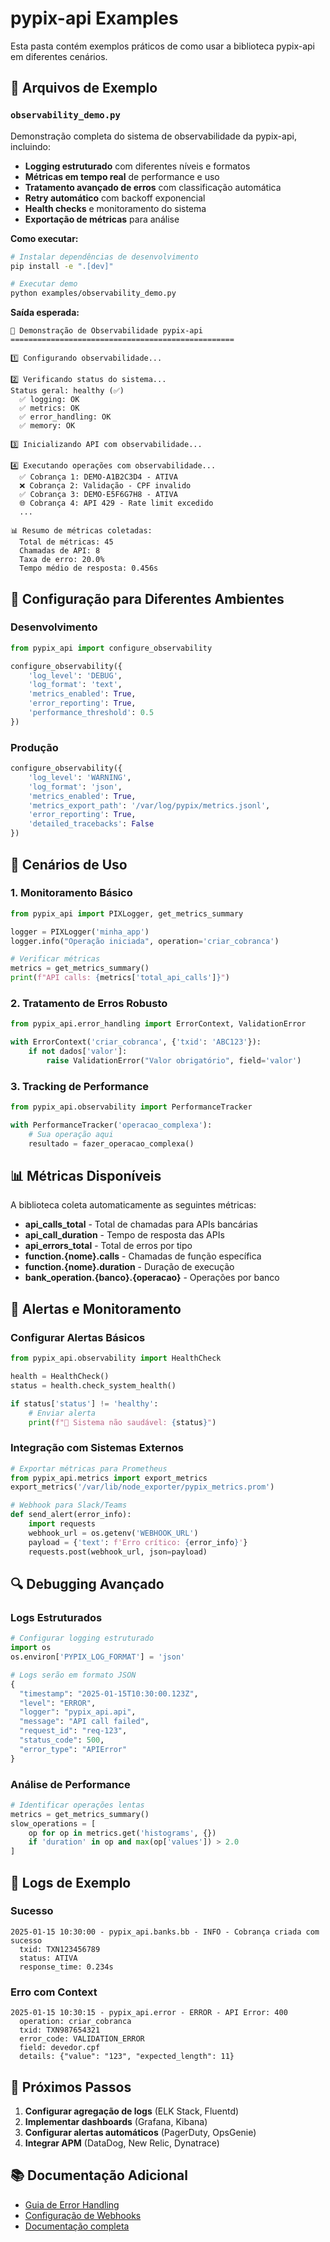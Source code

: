 # pypix-api Examples

Esta pasta contém exemplos práticos de como usar a biblioteca pypix-api em diferentes cenários.

## 📁 Arquivos de Exemplo

### `observability_demo.py`

Demonstração completa do sistema de observabilidade da pypix-api, incluindo:

- **Logging estruturado** com diferentes níveis e formatos
- **Métricas em tempo real** de performance e uso
- **Tratamento avançado de erros** com classificação automática
- **Retry automático** com backoff exponencial
- **Health checks** e monitoramento do sistema
- **Exportação de métricas** para análise

**Como executar:**

```bash
# Instalar dependências de desenvolvimento
pip install -e ".[dev]"

# Executar demo
python examples/observability_demo.py
```

**Saída esperada:**

```
🚀 Demonstração de Observabilidade pypix-api
==================================================

1️⃣ Configurando observabilidade...

2️⃣ Verificando status do sistema...
Status geral: healthy (✅)
  ✅ logging: OK
  ✅ metrics: OK
  ✅ error_handling: OK
  ✅ memory: OK

3️⃣ Inicializando API com observabilidade...

4️⃣ Executando operações com observabilidade...
  ✅ Cobrança 1: DEMO-A1B2C3D4 - ATIVA
  ❌ Cobrança 2: Validação - CPF invalido
  ✅ Cobrança 3: DEMO-E5F6G7H8 - ATIVA
  🌐 Cobrança 4: API 429 - Rate limit excedido
  ...

📊 Resumo de métricas coletadas:
  Total de métricas: 45
  Chamadas de API: 8
  Taxa de erro: 20.0%
  Tempo médio de resposta: 0.456s
```

## 🔧 Configuração para Diferentes Ambientes

### Desenvolvimento

```python
from pypix_api import configure_observability

configure_observability({
    'log_level': 'DEBUG',
    'log_format': 'text',
    'metrics_enabled': True,
    'error_reporting': True,
    'performance_threshold': 0.5
})
```

### Produção

```python
configure_observability({
    'log_level': 'WARNING',
    'log_format': 'json',
    'metrics_enabled': True,
    'metrics_export_path': '/var/log/pypix/metrics.jsonl',
    'error_reporting': True,
    'detailed_tracebacks': False
})
```

## 🎯 Cenários de Uso

### 1. Monitoramento Básico

```python
from pypix_api import PIXLogger, get_metrics_summary

logger = PIXLogger('minha_app')
logger.info("Operação iniciada", operation='criar_cobranca')

# Verificar métricas
metrics = get_metrics_summary()
print(f"API calls: {metrics['total_api_calls']}")
```

### 2. Tratamento de Erros Robusto

```python
from pypix_api.error_handling import ErrorContext, ValidationError

with ErrorContext('criar_cobranca', {'txid': 'ABC123'}):
    if not dados['valor']:
        raise ValidationError("Valor obrigatório", field='valor')
```

### 3. Tracking de Performance

```python
from pypix_api.observability import PerformanceTracker

with PerformanceTracker('operacao_complexa'):
    # Sua operação aqui
    resultado = fazer_operacao_complexa()
```

## 📊 Métricas Disponíveis

A biblioteca coleta automaticamente as seguintes métricas:

- **api_calls_total** - Total de chamadas para APIs bancárias
- **api_call_duration** - Tempo de resposta das APIs
- **api_errors_total** - Total de erros por tipo
- **function.{nome}.calls** - Chamadas de função específica
- **function.{nome}.duration** - Duração de execução
- **bank_operation.{banco}.{operacao}** - Operações por banco

## 🚨 Alertas e Monitoramento

### Configurar Alertas Básicos

```python
from pypix_api.observability import HealthCheck

health = HealthCheck()
status = health.check_system_health()

if status['status'] != 'healthy':
    # Enviar alerta
    print(f"🚨 Sistema não saudável: {status}")
```

### Integração com Sistemas Externos

```python
# Exportar métricas para Prometheus
from pypix_api.metrics import export_metrics
export_metrics('/var/lib/node_exporter/pypix_metrics.prom')

# Webhook para Slack/Teams
def send_alert(error_info):
    import requests
    webhook_url = os.getenv('WEBHOOK_URL')
    payload = {'text': f'Erro crítico: {error_info}'}
    requests.post(webhook_url, json=payload)
```

## 🔍 Debugging Avançado

### Logs Estruturados

```python
# Configurar logging estruturado
import os
os.environ['PYPIX_LOG_FORMAT'] = 'json'

# Logs serão em formato JSON
{
  "timestamp": "2025-01-15T10:30:00.123Z",
  "level": "ERROR",
  "logger": "pypix_api.api",
  "message": "API call failed",
  "request_id": "req-123",
  "status_code": 500,
  "error_type": "APIError"
}
```

### Análise de Performance

```python
# Identificar operações lentas
metrics = get_metrics_summary()
slow_operations = [
    op for op in metrics.get('histograms', {})
    if 'duration' in op and max(op['values']) > 2.0
]
```

## 📝 Logs de Exemplo

### Sucesso
```
2025-01-15 10:30:00 - pypix_api.banks.bb - INFO - Cobrança criada com sucesso
  txid: TXN123456789
  status: ATIVA
  response_time: 0.234s
```

### Erro com Context
```
2025-01-15 10:30:15 - pypix_api.error - ERROR - API Error: 400
  operation: criar_cobranca
  txid: TXN987654321
  error_code: VALIDATION_ERROR
  field: devedor.cpf
  details: {"value": "123", "expected_length": 11}
```

## 🎯 Próximos Passos

1. **Configurar agregação de logs** (ELK Stack, Fluentd)
2. **Implementar dashboards** (Grafana, Kibana)
3. **Configurar alertas automáticos** (PagerDuty, OpsGenie)
4. **Integrar APM** (DataDog, New Relic, Dynatrace)

## 📚 Documentação Adicional

- [Guia de Error Handling](../docs/examples/error_handling.rst)
- [Configuração de Webhooks](../docs/examples/webhooks.rst)
- [Documentação completa](../docs/)
